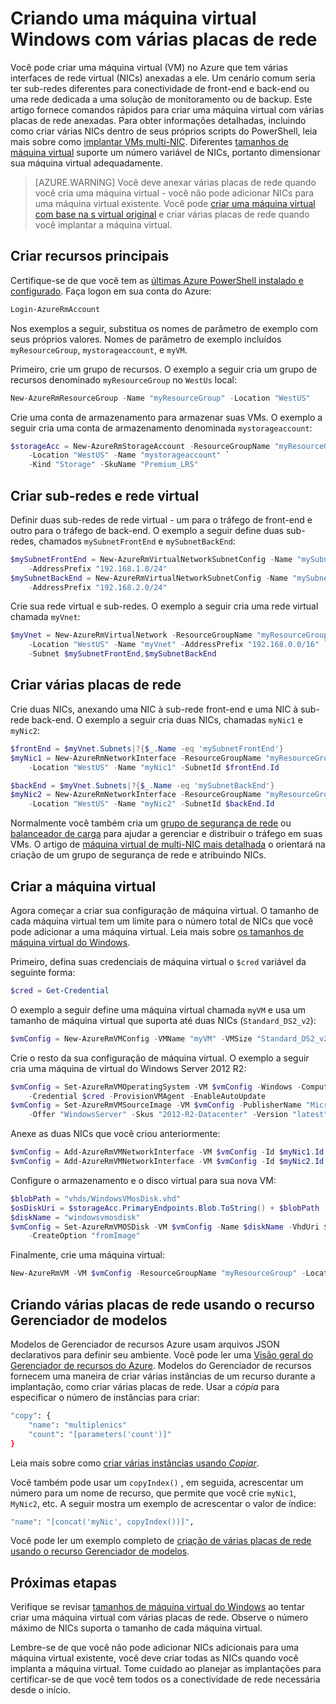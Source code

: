 <properties
   pageTitle="Criar uma máquina virtual Windows com várias placas de rede | Microsoft Azure"
   description="Saiba como criar uma máquina virtual Windows com várias placas de rede anexadas a ele usando modelos Azure PowerShell ou Gerenciador de recursos."
   services="virtual-machines-windows"
   documentationCenter=""
   authors="iainfoulds"
   manager="timlt"
   editor=""/>

<tags
   ms.service="virtual-machines-windows"
   ms.devlang="na"
   ms.topic="article"
   ms.tgt_pltfrm="vm-windows"
   ms.workload="infrastructure"
   ms.date="10/27/2016"
   ms.author="iainfou"/>

# <a name="creating-a-windows-vm-with-multiple-nics"></a>Criando uma máquina virtual Windows com várias placas de rede
Você pode criar uma máquina virtual (VM) no Azure que tem várias interfaces de rede virtual (NICs) anexadas a ele. Um cenário comum seria ter sub-redes diferentes para conectividade de front-end e back-end ou uma rede dedicada a uma solução de monitoramento ou de backup. Este artigo fornece comandos rápidos para criar uma máquina virtual com várias placas de rede anexadas. Para obter informações detalhadas, incluindo como criar várias NICs dentro de seus próprios scripts do PowerShell, leia mais sobre como [implantar VMs multi-NIC](../virtual-network/virtual-network-deploy-multinic-arm-ps.md). Diferentes [tamanhos de máquina virtual](virtual-machines-windows-sizes.md) suporte um número variável de NICs, portanto dimensionar sua máquina virtual adequadamente.

>[AZURE.WARNING] Você deve anexar várias placas de rede quando você cria uma máquina virtual - você não pode adicionar NICs para uma máquina virtual existente. Você pode [criar uma máquina virtual com base na s virtual original](virtual-machines-windows-vhd-copy.md) e criar várias placas de rede quando você implantar a máquina virtual.

## <a name="create-core-resources"></a>Criar recursos principais
Certifique-se de que você tem as [últimas Azure PowerShell instalado e configurado](../powershell-install-configure.md). Faça logon em sua conta do Azure:

```powershell
Login-AzureRmAccount
```

Nos exemplos a seguir, substitua os nomes de parâmetro de exemplo com seus próprios valores. Nomes de parâmetro de exemplo incluídos `myResourceGroup`, `mystorageaccount`, e `myVM`.

Primeiro, crie um grupo de recursos. O exemplo a seguir cria um grupo de recursos denominado `myResourceGroup` no `WestUs` local:

```powershell
New-AzureRmResourceGroup -Name "myResourceGroup" -Location "WestUS"
```

Crie uma conta de armazenamento para armazenar suas VMs. O exemplo a seguir cria uma conta de armazenamento denominada `mystorageaccount`:

```powershell
$storageAcc = New-AzureRmStorageAccount -ResourceGroupName "myResourceGroup" `
    -Location "WestUS" -Name "mystorageaccount" `
    -Kind "Storage" -SkuName "Premium_LRS" 
```

## <a name="create-virtual-network-and-subnets"></a>Criar sub-redes e rede virtual
Definir duas sub-redes de rede virtual - um para o tráfego de front-end e outro para o tráfego de back-end. O exemplo a seguir define duas sub-redes, chamados `mySubnetFrontEnd` e `mySubnetBackEnd`:

```powershell
$mySubnetFrontEnd = New-AzureRmVirtualNetworkSubnetConfig -Name "mySubnetFrontEnd" `
    -AddressPrefix "192.168.1.0/24"
$mySubnetBackEnd = New-AzureRmVirtualNetworkSubnetConfig -Name "mySubnetBackEnd" `
    -AddressPrefix "192.168.2.0/24"
```

Crie sua rede virtual e sub-redes. O exemplo a seguir cria uma rede virtual chamada `myVnet`:

```powershell
$myVnet = New-AzureRmVirtualNetwork -ResourceGroupName "myResourceGroup" `
    -Location "WestUS" -Name "myVnet" -AddressPrefix "192.168.0.0/16" `
    -Subnet $mySubnetFrontEnd,$mySubnetBackEnd
```


## <a name="create-multiple-nics"></a>Criar várias placas de rede
Crie duas NICs, anexando uma NIC à sub-rede front-end e uma NIC à sub-rede back-end. O exemplo a seguir cria duas NICs, chamadas `myNic1` e `myNic2`:

```powershell
$frontEnd = $myVnet.Subnets|?{$_.Name -eq 'mySubnetFrontEnd'}
$myNic1 = New-AzureRmNetworkInterface -ResourceGroupName "myResourceGroup" `
    -Location "WestUS" -Name "myNic1" -SubnetId $frontEnd.Id

$backEnd = $myVnet.Subnets|?{$_.Name -eq 'mySubnetBackEnd'}
$myNic2 = New-AzureRmNetworkInterface -ResourceGroupName "myResourceGroup" `
    -Location "WestUS" -Name "myNic2" -SubnetId $backEnd.Id
```

Normalmente você também cria um [grupo de segurança de rede](../virtual-network/virtual-networks-nsg.md) ou [balanceador de carga](../load-balancer/load-balancer-overview.md) para ajudar a gerenciar e distribuir o tráfego em suas VMs. O artigo de [máquina virtual de multi-NIC mais detalhada](../virtual-network/virtual-network-deploy-multinic-arm-ps.md) o orientará na criação de um grupo de segurança de rede e atribuindo NICs.


## <a name="create-the-virtual-machine"></a>Criar a máquina virtual
Agora começar a criar sua configuração de máquina virtual. O tamanho de cada máquina virtual tem um limite para o número total de NICs que você pode adicionar a uma máquina virtual. Leia mais sobre [os tamanhos de máquina virtual do Windows](virtual-machines-windows-sizes.md). 

Primeiro, defina suas credenciais de máquina virtual o `$cred` variável da seguinte forma:

```powershell
$cred = Get-Credential
```

O exemplo a seguir define uma máquina virtual chamada `myVM` e usa um tamanho de máquina virtual que suporta até duas NICs (`Standard_DS2_v2`):

```powershell
$vmConfig = New-AzureRmVMConfig -VMName "myVM" -VMSize "Standard_DS2_v2"
```

Crie o resto da sua configuração de máquina virtual. O exemplo a seguir cria uma máquina de virtual do Windows Server 2012 R2:

```powershell
$vmConfig = Set-AzureRmVMOperatingSystem -VM $vmConfig -Windows -ComputerName Te"MyVM" `
    -Credential $cred -ProvisionVMAgent -EnableAutoUpdate
$vmConfig = Set-AzureRmVMSourceImage -VM $vmConfig -PublisherName "MicrosoftWindowsServer" `
    -Offer "WindowsServer" -Skus "2012-R2-Datacenter" -Version "latest"
```

Anexe as duas NICs que você criou anteriormente:

```powershell
$vmConfig = Add-AzureRmVMNetworkInterface -VM $vmConfig -Id $myNic1.Id -Primary
$vmConfig = Add-AzureRmVMNetworkInterface -VM $vmConfig -Id $myNic2.Id
```

Configure o armazenamento e o disco virtual para sua nova VM:

```powershell
$blobPath = "vhds/WindowsVMosDisk.vhd"
$osDiskUri = $storageAcc.PrimaryEndpoints.Blob.ToString() + $blobPath
$diskName = "windowsvmosdisk"
$vmConfig = Set-AzureRmVMOSDisk -VM $vmConfig -Name $diskName -VhdUri $osDiskUri `
    -CreateOption "fromImage"
```

Finalmente, crie uma máquina virtual:

```powershell
New-AzureRmVM -VM $vmConfig -ResourceGroupName "myResourceGroup" -Location "WestUS"
```

## <a name="creating-multiple-nics-using-resource-manager-templates"></a>Criando várias placas de rede usando o recurso Gerenciador de modelos
Modelos de Gerenciador de recursos Azure usam arquivos JSON declarativos para definir seu ambiente. Você pode ler uma [Visão geral do Gerenciador de recursos do Azure](../azure-resource-manager/resource-group-overview.md). Modelos do Gerenciador de recursos fornecem uma maneira de criar várias instâncias de um recurso durante a implantação, como criar várias placas de rede. Usar a *cópia* para especificar o número de instâncias para criar:

```bash
"copy": {
    "name": "multiplenics"
    "count": "[parameters('count')]"
}
```

Leia mais sobre como [criar várias instâncias usando *Copiar*](../resource-group-create-multiple.md). 

Você também pode usar um `copyIndex()` , em seguida, acrescentar um número para um nome de recurso, que permite que você crie `myNic1`, `MyNic2`, etc. A seguir mostra um exemplo de acrescentar o valor de índice:

```bash
"name": "[concat('myNic', copyIndex())]", 
```

Você pode ler um exemplo completo de [criação de várias placas de rede usando o recurso Gerenciador de modelos](../virtual-network/virtual-network-deploy-multinic-arm-template.md).

## <a name="next-steps"></a>Próximas etapas
Verifique se revisar [tamanhos de máquina virtual do Windows](virtual-machines-windows-sizes.md) ao tentar criar uma máquina virtual com várias placas de rede. Observe o número máximo de NICs suporta o tamanho de cada máquina virtual. 

Lembre-se de que você não pode adicionar NICs adicionais para uma máquina virtual existente, você deve criar todas as NICs quando você implanta a máquina virtual. Tome cuidado ao planejar as implantações para certificar-se de que você tem todos os a conectividade de rede necessária desde o início.
